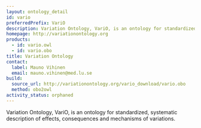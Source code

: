 ```yaml
---
layout: ontology_detail
id: vario
preferredPrefix: VariO
description: Variation Ontology, VariO, is an ontology for standardized, systematic description of effects, consequences and mechanisms of variations.
homepage: http://variationontology.org
products:
  - id: vario.owl
  - id: vario.obo
title: Variation Ontology
contact:
  label: Mauno Vihinen
  email: mauno.vihinen@med.lu.se
build:
  source_url: http://variationontology.org/vario_download/vario.obo
  method: obo2owl
activity_status: orphaned
---
```


Variation Ontology, VariO, is an ontology for standardized, systematic description of effects, consequences and mechanisms of variations.
